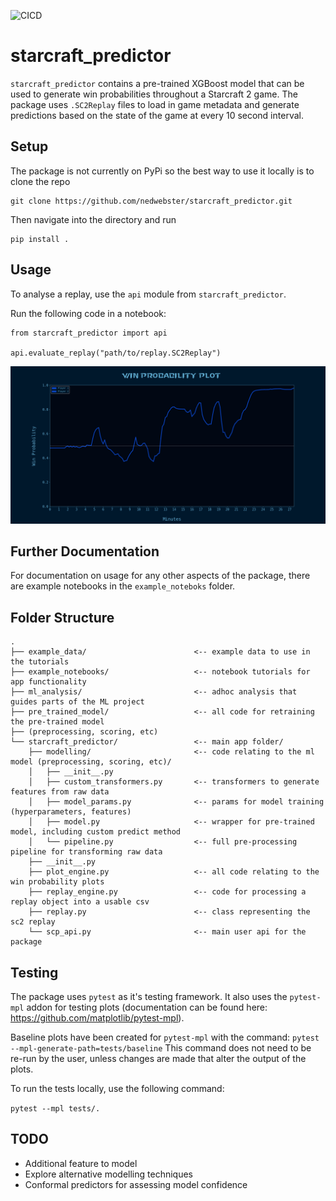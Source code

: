 ![CICD](https://github.com/nedwebster/starcraft_predictor/actions/workflows/cicd.yml/badge.svg)

# starcraft_predictor
`starcraft_predictor` contains a pre-trained XGBoost model that can be used to generate win probabilities throughout a Starcraft 2 game. The package uses `.SC2Replay` files to load in game metadata and generate predictions based on the state of the game at every 10 second interval.


## Setup
The package is not currently on PyPi so the best way to use it locally is to clone the repo

```
git clone https://github.com/nedwebster/starcraft_predictor.git
```

Then navigate into the directory and run 

```
pip install .
```

## Usage

To analyse a replay, use the `api` module from `starcraft_predictor`.

Run the following code in a notebook:

```
from starcraft_predictor import api

api.evaluate_replay("path/to/replay.SC2Replay")
```

![](example_data/sc2_plot.png)


## Further Documentation

For documentation on usage for any other aspects of the package, there are example notebooks in the `example_noteboks` folder.


## Folder Structure
```
.
├── example_data/                        <-- example data to use in the tutorials 
├── example_notebooks/                   <-- notebook tutorials for app functionality
├── ml_analysis/                         <-- adhoc analysis that guides parts of the ML project
├── pre_trained_model/                   <-- all code for retraining the pre-trained model
├── (preprocessing, scoring, etc) 
└── starcraft_predictor/                 <-- main app folder/
    ├── modelling/                       <-- code relating to the ml model (preprocessing, scoring, etc)/
    │   ├── __init__.py
    │   ├── custom_transformers.py       <-- transformers to generate features from raw data
    │   ├── model_params.py              <-- params for model training (hyperparameters, features)
    │   ├── model.py                     <-- wrapper for pre-trained model, including custom predict method
    │   └── pipeline.py                  <-- full pre-processing pipeline for transforming raw data
    ├── __init__.py                    
    ├── plot_engine.py                   <-- all code relating to the win probability plots
    ├── replay_engine.py                 <-- code for processing a replay object into a usable csv
    ├── replay.py                        <-- class representing the sc2 replay
    └── scp_api.py                       <-- main user api for the package
```

## Testing
The package uses `pytest` as it's testing framework. It also uses the `pytest-mpl` addon for testing plots (documentation can be found here: https://github.com/matplotlib/pytest-mpl).

Baseline plots have been created for `pytest-mpl` with the command:
```pytest --mpl-generate-path=tests/baseline```
This command does not need to be re-run by the user, unless changes are made that alter the output of the plots.

To run the tests locally, use the following command:

```pytest --mpl tests/.```

## TODO
- Additional feature to model
- Explore alternative modelling techniques
- Conformal predictors for assessing model confidence